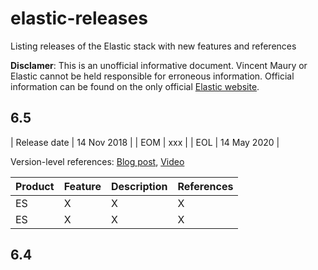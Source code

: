 # elastic-releases
Listing releases of the Elastic stack with new features and references

**Disclamer**: This is an unofficial informative document. Vincent Maury or Elastic cannot be held responsible for erroneous information. Official information can be found on the only official [Elastic website](https://www.elastic.co).


## 6.5
| Release date | 14 Nov 2018 |
| EOM | xxx |
| EOL | 14 May 2020 |

Version-level references: [Blog post](https://www.elastic.co/blog/elasticsearch-6-5-0-released), [Video](https://youtu.be/dnmqoD0XP18)

| Product | Feature | Description | References |
| --- | --- | --- | --- |
| ES | X | X | X |
| ES | X | X | X |

## 6.4

